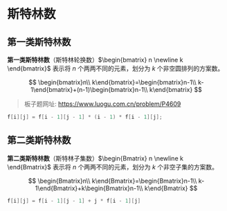 # 斯特林数

## 第一类斯特林数

**第一类斯特林数**（斯特林轮换数）$\begin{bmatrix} n \newline k \end{bmatrix}$ 表示将 $n$ 个两两不同的元素，划分为 $k$ 个非空圆排列的方案数。

$$
\begin{bmatrix}n\\ k\end{bmatrix}=\begin{bmatrix}n-1\\ k-1\end{bmatrix}+(n-1)\begin{bmatrix}n-1\\ k\end{bmatrix}
$$

> 板子题网址: https://www.luogu.com.cn/problem/P4609

```cpp
f[i][j] = f[i - 1][j - 1] * (i - 1) * f[i - 1][j];
```

## 第二类斯特林数

**第二类斯特林数**（斯特林子集数）$\begin{Bmatrix} n \newline k \end{Bmatrix}$ 表示将 $n$ 个两两不同的元素，划分为 $k$ 个非空子集的方案数。

$$
\begin{Bmatrix}n\\ k\end{Bmatrix}=\begin{Bmatrix}n-1\\ k-1\end{Bmatrix}+k\begin{Bmatrix}n-1\\ k\end{Bmatrix}
$$

```cpp
f[i][j] = f[i - 1][j - 1] + j * f[i - 1][j]
```
